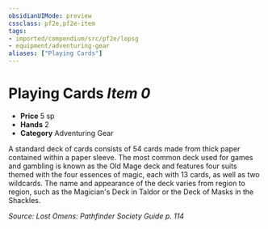 ```yaml
---
obsidianUIMode: preview
cssclass: pf2e,pf2e-item
tags:
- imported/compendium/src/pf2e/lopsg
- equipment/adventuring-gear
aliases: ["Playing Cards"]
---
```

# Playing Cards *Item 0*  

- **Price** 5 sp
- **Hands** 2
- **Category** Adventuring Gear

A standard deck of cards consists of 54 cards made from thick paper contained within a paper sleeve. The most common deck used for games and gambling is known as the Old Mage deck and features four suits themed with the four essences of magic, each with 13 cards, as well as two wildcards. The name and appearance of the deck varies from region to region, such as the Magician's Deck in Taldor or the Deck of Masks in the Shackles.

*Source: Lost Omens: Pathfinder Society Guide p. 114*